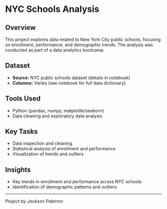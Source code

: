 # NYC Schools Analysis

## Overview
This project explores data related to New York City public schools, focusing on enrollment, performance, and demographic trends. The analysis was conducted as part of a data analytics bootcamp.

## Dataset
- **Source:** NYC public schools dataset (details in notebook)
- **Columns:** Varies (see notebook for full data dictionary)

## Tools Used
- Python (pandas, numpy, matplotlib/seaborn)
- Data cleaning and exploratory data analysis

## Key Tasks
- Data inspection and cleaning
- Statistical analysis of enrollment and performance
- Visualization of trends and outliers

## Insights
- Key trends in enrollment and performance across NYC schools
- Identification of demographic patterns and outliers

---
*Project by Jackson Palermo* 